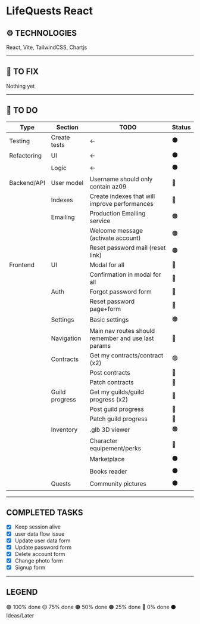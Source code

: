 # LifeQuests React

## ⚙️ TECHNOLOGIES
React, Vite, TailwindCSS, Chartjs

___

## 🔧 TO FIX
Nothing yet

___

## 🔳 TO DO
| Type        | Section        | TODO                                                | Status |
| ----------- | -------------- | --------------------------------------------------- | ------ |
| Testing     | Create tests   | ←                                                   | ⚫     |
| Refactoring | UI             | ←                                                   | ⚫     |
|             | Logic          | ←                                                   | ⚫     |
| Backend/API | User model     | Username should only contain az09                   | 🔴     |
|             | Indexes        | Create indexes that will improve performances       | 🔴     |
|             | Emailing       | Production Emailing service                         | 🟠     |
|             |                | Welcome message (activate account)                  | 🟠     |
|             |                | Reset password mail (reset link)                    | 🟠     |
| Frontend    | UI             | Modal for all                                       | 🔴     |
|             |                | Confirmation in modal for all                       | 🔴     |
|             | Auth           | Forgot password form                                | 🔴     |
|             |                | Reset password page+form                            | 🔴     |
|             | Settings       | Basic settings                                      | 🟠     |
|             | Navigation     | Main nav routes should remember and use last params | 🔴     |
|             | Contracts      | Get my contracts/contract (x2)                      | 🟢     |
|             |                | Post contracts                                      | 🔴     |
|             |                | Patch contracts                                     | 🔴     |
|             | Guild progress | Get my guilds/guild progress (x2)                   | 🔴     |
|             |                | Post guild progress                                 | 🔴     |
|             |                | Patch guild progress                                | 🔴     |
|             | Inventory      | .glb 3D viewer                                      | 🟠     |
|             |                | Character equipement/perks                          | 🔴     |
|             |                | Marketplace                                         | ⚫     |
|             |                | Books reader                                        | ⚫     |
|             | Quests         | Community pictures                                  | ⚫     |

___

## COMPLETED TASKS
- [x] Keep session alive
- [x] user data flow issue
- [x] Update user data form
- [x] Update password form
- [x] Delete account form
- [x] Change photo form
- [x] Signup form

___

## LEGEND
🟢 100% done
🟡 75% done
🟠 50% done
🟤 25% done
🔴 0% done
⚫ Ideas/Later

